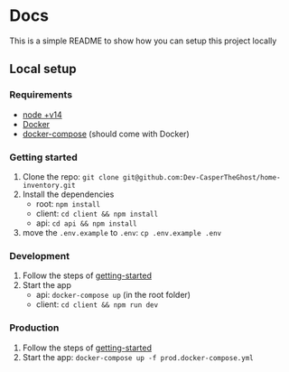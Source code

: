# Docs

This is a simple README to show how you can setup this project locally

## Local setup

### Requirements

- [node +v14](https://nodejs.org/en/)
- [Docker](https://www.docker.com/)
- [docker-compose](https://docs.docker.com/compose/) (should come with Docker)

### Getting started

1. Clone the repo: `git clone git@github.com:Dev-CasperTheGhost/home-inventory.git`
2. Install the dependencies
   - root: `npm install`
   - client: `cd client && npm install`
   - api: `cd api && npm install`
3. move the `.env.example` to `.env`: `cp .env.example .env`

### Development

1. Follow the steps of [getting-started](#getting-started)
2. Start the app
   - api: `docker-compose up` (in the root folder)
   - client: `cd client && npm run dev`

### Production

1. Follow the steps of [getting-started](#getting-started)
2. Start the app: `docker-compose up -f prod.docker-compose.yml`
